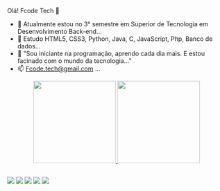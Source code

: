 Olá! Fcode Tech 👋


- 🔭 Atualmente estou no 3° semestre em 
Superior de Tecnologia em Desenvolvimento Back-end...
- 🌱 Estudo HTML5, CSS3, Python, Java, C, JavaScript, Php, Banco de dados...
- 💬 "Sou iniciante na programação, aprendo cada dia mais. E estou facinado com o mundo da tecnologia..."
- 📫 Fcode.tech@gmail.com ...
 


<div align="center">
  <a href="https://github.com/fcode.tech">
  <img height="190em" src="https://github-readme-stats.vercel.app/api?username=fcodetech&show_icons=true&theme=dracula&include_all_commits=true&count_private=true"/>
  <img height="190em" src="https://github-readme-stats.vercel.app/api/top-langs/?username=fcodetech&layout=compact&langs_count=7&theme=dracula"/>
</div>

  ##
 
<div>
  <a href=" " target="_blank"><img src="https://img.shields.io/badge/YouTube-FF0000? style=for-the-badge&logo=youtube&logoColor=white" target="_blank"></a>
  <a href=" " target="_blank"><img src="https://img.shields.io/badge/-Instagram-%23E4405F?style=for-the- badge&logo=instagram&logoColor=white" target="_blank"></a>
 	<a href=" " target="_blank"><img src="https://img.shields.io/badge/Twitch-9146FF?style=for-the- badge&logo=twitch&logoColor=white" target="_blank"></a>
<a href=" " target="_blank"><img src="https://img.shields.io/badge/Discord-7289DA?style=for-the-badge&logo= discord&logoColor=white" target="_blank"></a>
  <a href = "mailto:fcode.tech@gmail.com"><img src="https://img.shields.io/badge/-Gmail-%23333?style=for-the-badge&logo=gmail&logoColor=white" alvo ="_blank"></a>
 
 <!-- ![ Animação de cobra ](https://github.com/rafaballerini/rafaballerini/blob/output/github-contribution-grid-snake.svg) -->
 
</div>
